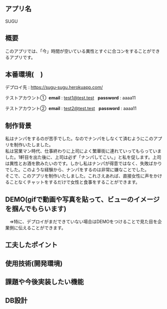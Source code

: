 ## アプリ名
SUGU

## 概要
このアプリでは、「今」時間が空いている異性とすぐに合コンをすることができるアプリです。

## 本番環境(　)
デプロイ先 : https://sugu-sugu.herokuapp.com/

テストアカウント① &nbsp;**email** : test1@test.test &nbsp;  **password** : aaaa11

テストアカウント② &nbsp;**email** : test2@test.test &nbsp;  **password** : aaaa11


## 制作背景
私はナンパをするのが苦手でした。なのでナンパをしなくて済むようにこのアプリを制作いたしました。  
私は営業マン時代、仕事終わりに上司によく繁華街に連れていってもらっていました。1軒目を出た後に、上司は必ず「ナンパしてこい。」と私を促します。上司は異性とお酒を飲みたいのです。しかし私はナンパが得意ではなく、失敗ばかりでした。このような経験から、ナンパをするのは非常に嫌なことでした。  
そこで、このアプリを制作いたしました。これさえあれば、直接女性に声をかけることなくチャットをするだけで女性と食事をすることができます。

## DEMO(gifで動画や写真を貼って、ビューのイメージを掴んでもらいます)
　⇒特に、デプロイがまだできていない場合はDEMOをつけることで見た目を企業側に伝えることができます。
 
## 工夫したポイント

## 使用技術(開発環境)

## 課題や今後実装したい機能

## DB設計

